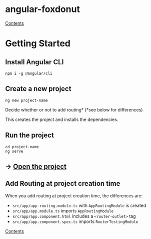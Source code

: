 # angular-foxdonut

[Contents](../README.md#angular-foxdonut)

# Getting Started

## Install Angular CLI

```
npm i -g @angular/cli
```

## Create a new project

```
ng new project-name
```

Decide whether or not to add routing* (*see below for differences)

This creates the project and installs the dependencies.

## Run the project

```
cd project-name
ng serve
```

## &rarr; [Open the project](https://stackblitz.com/github/foxdonut/angular-foxdonut/tree/basic?file=src%2Fapp%2Fapp.component.ts)

## Add Routing at project creation time

When you add routing at project creation time, the differences are:

- `src/app/app-routing.module.ts` with `AppRoutingModule` is created
- `src/app/app.module.ts` imports `AppRoutingModule`
- `src/app/app.component.html` includes a `<router-outlet>` tag
- `src/app/app.component.spec.ts` imports `RouterTestingModule`

[Contents](../README.md#angular-foxdonut)
